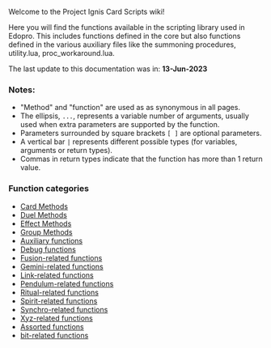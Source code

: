 Welcome to the Project Ignis Card Scripts wiki!

Here you will find the functions available in the scripting library used in Edopro. This includes functions defined in the core but also functions defined in the various auxiliary files like the summoning procedures, utility.lua, proc_workaround.lua.

The last update to this documentation was in: **13-Jun-2023**

### Notes:
- "Method" and "function" are used as as synonymous in all pages.
- The ellipsis, `...`, represents a variable number of arguments, usually used when extra parameters are supported by the function.
- Parameters surrounded by square brackets `[ ]` are optional parameters.
- A vertical bar `|` represents different possible types (for variables, arguments or return types).
- Commas in return types indicate that the function has more than 1 return value.


### Function categories
- [Card Methods](https://github.com/ProjectIgnis/CardScripts/wiki/Scripting-Library:-Card.-methods)
- [Duel Methods](https://github.com/ProjectIgnis/CardScripts/wiki/Scripting-Library:-Duel.-methods)
- [Effect Methods](https://github.com/ProjectIgnis/CardScripts/wiki/Scripting-Library:-Effect.-methods)
- [Group Methods](https://github.com/ProjectIgnis/CardScripts/wiki/Scripting-Library:-Group.-methods)
- [Auxiliary functions](https://github.com/ProjectIgnis/CardScripts/wiki/Scripting-Library:-Auxiliary-functions)
- [Debug functions](https://github.com/ProjectIgnis/CardScripts/wiki/Scripting-Library:-other-functions#debug-functions)
- [Fusion-related functions](https://github.com/ProjectIgnis/CardScripts/wiki/Scripting-Library:-other-functions#fusion-related-functions)
- [Gemini-related functions](https://github.com/ProjectIgnis/CardScripts/wiki/Scripting-Library:-other-functions#gemini-related-functions)
- [Link-related functions](https://github.com/ProjectIgnis/CardScripts/wiki/Scripting-Library:-other-functions#link-related-functions)
- [Pendulum-related functions](https://github.com/ProjectIgnis/CardScripts/wiki/Scripting-Library:-other-functions#pendulum-related-functions)
- [Ritual-related functions](https://github.com/ProjectIgnis/CardScripts/wiki/Scripting-Library:-other-functions#ritual-related-functions)
- [Spirit-related functions](https://github.com/ProjectIgnis/CardScripts/wiki/Scripting-Library:-other-functions#spirit-related-functions)
- [Synchro-related functions](https://github.com/ProjectIgnis/CardScripts/wiki/Scripting-Library:-other-functions#synchro-related-functions)
- [Xyz-related functions](https://github.com/ProjectIgnis/CardScripts/wiki/Scripting-Library:-other-functions#xyz-related-functions)
- [Assorted functions](https://github.com/ProjectIgnis/CardScripts/wiki/Scripting-Library:-other-functions#assorted-functions)
- [bit-related functions](https://github.com/ProjectIgnis/CardScripts/wiki/Scripting-Library:-other-functions#bit-related-functions)
